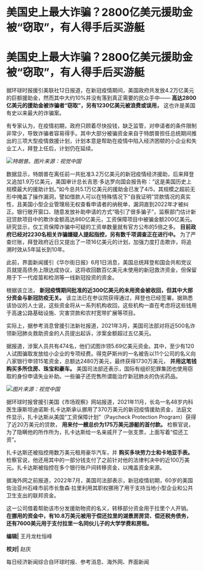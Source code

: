 # 美国史上最大诈骗？2800亿美元援助金被“窃取”，有人得手后买游艇

# 美国史上最大诈骗？2800亿美元援助金被“窃取”，有人得手后买游艇

据环球时报援引美联社12日报道，在新冠疫情期间，美国政府共发放4.2万亿美元的巨额援助金，然而其中大约10%并没有落到真正需要的民众手中——
**高达2800亿美元的援助金被诈骗者“窃取”，另有1230亿美元被浪费或误用，** 这也许是美国有史以来最大的诈骗案。

有专家认为，在疫情初期，政府只顾着尽快投钱，缺乏监管，对申请者的条件限制非常少，导致诈骗者容易得手。其中大部分被骗资金来自于特朗普担任总统期间推出的三项大型疫情救援计划，计划本意是帮助在疫情中陷入经济困顿的小企业和失业工人，拜登上任后，计划仍在延续。

![](https://inews.gtimg.com/om_bt/OkV2FcOwDTYmOPxZB1Yfb2fZ2tCW05yRjeWmb9RJam8oMAA/1000)_特朗普。图片来源：视觉中国_

数据显示，特朗普在离任前一共批准3.2万亿美元的新冠疫情经济援助，后来拜登又追加1.9万亿美元，美国审计总长吉恩·多达罗向国会报告称：“这是美国历史上规模最大的援助计划。”如今总共5.1万亿美元的援助金已发了4/5，其规模之超前无形中掩盖了操作漏洞，譬如借款人可以在特殊情况下“自我证明”贷款情况的真实性，且美国小型企业管理局无权查看申请者的纳税单，漏洞直到2022年才被纠正。银行敞开窗口、随意发放补助申请的方式“吸引了很多骗子”，监察部门估计新冠贷款项目中的欺诈金额高达860亿美元，工资保障项目中被骗金额200亿美元。研究显示，仅工资保障诈骗中可疑的工资单数量就有官方公布的5倍之多。
**目前政府已经对2230名相关诈骗嫌疑人提起指控，另有数千项调查正在进行中。**
为了严查烂账，拜登政府近日又提出了一项16亿美元的计划，加强力度打击欺诈，将追溯时效从5年延长到10年。

此前，界面新闻援引《华尔街日报》6月1日消息，美国总统拜登和国会共和党议员就提高债务上限达成协议，这将收回数百亿美元未使用的新冠救济资金，但保留用于下一代疫苗和检测等一线新冠投资的资金。

根据该立法， **新冠疫情期间批准的近300亿美元的未用资金被收回，但其中大部分资金与新冠防疫无关。**
该立法已在参议院获得通过，拜登也已经签署。据熟悉该协议的人士说，这些资金将从一系列机构收回，这些机构一直在考虑将这些钱用于高速公路基础设施、灾害贷款和农村宽带扩展等项目。

实际上，据参考消息曾援引法新社报道，2021年3月，美国司法部对将近500名诈领新冠肺炎救助资金的人员提出起诉，涉案金额超过五亿美元。

据报道，涉案人员共有474名，他们试图诈领5.69亿美元资金。其中，至少有120人试图骗取发放给小企业的专项经费。得克萨斯州的一名被告以11个公司的名义向八家银行申领15笔资金，总额达2480万美元，最终获得1730万美元，
**并用这笔钱购买多所住房、珠宝和豪车。** 美国司法部还表示，国际有组织犯罪集团也使用窃取的身份申请失业补助。一些骗子还兜售所谓能治疗新冠肺炎的伪劣药品。

![](https://inews.gtimg.com/om_bt/OlTOXGTQGvshR2qKs11i23dX7mWYCX8RyvUyDSQArSsHoAA/1000)_图片来源：视觉中国_

据环球时报曾援引美国《市场观察》网站报道，2021年11月，长岛一名48岁内科医生康斯坦迪诺斯·扎卡达斯承认挪用了370万美元的新冠疫情援助资金，法庭文件显示，扎卡达斯从美国“工资保障计划”（Paycheck
Protection Program）获得了近20万美元的贷款， **用来付一艘总价为175万美元游艇的首付款。**
检察官说，为了隐瞒他的所作所为，扎卡达斯给一名亲戚开了一张支票，上面写着“偿还工资”。

扎卡达斯还被指控用数万美元租用豪华汽车，并 **购买多块劳力士和卡地亚手表。**
检察官说，他还用其中的一部分钱支付了之前针对他的法律判决中的近100万美元。扎卡达斯被指控在多个银行账户间转移资金，以掩盖资金来源。

据海外网之前报道，2022年7月，美国司法部表示，新冠疫情初期，60岁的美国佐治亚州石峰市前市长詹森·拉里利用其职权挪用了用于支持当地小型企业和公共卫生支出的联邦资金。

这一公司借着帮助该市分发援助物资的名义，转移部分资金用于拉里个人开销。
**在挪用的资金中，有10.8万美元被用于偿还拉里的湖景房房贷、偿还税务债务，还有7600美元用于支付拉里一名同伙儿子的大学学费和房租。**

**编辑|** 王月龙杜恒峰

**校对|** 赵庆

每日经济新闻综合自环球时报、参考消息、海外网、界面新闻

